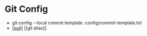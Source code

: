# Git Config

- git config --local commit.template .config/commit-template.txt
- [[pull]] [[git alias]]



[//begin]: # "Autogenerated link references for markdown compatibility"
[pull]: pull "Pull"
[//end]: # "Autogenerated link references"